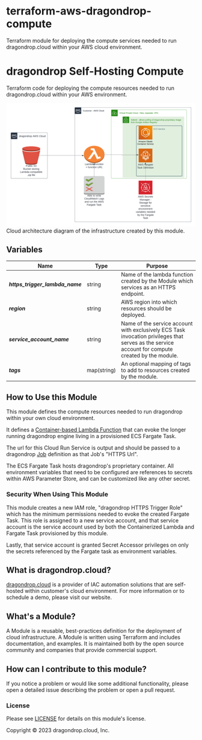 # terraform-aws-dragondrop-compute
Terraform module for deploying the compute services needed to run dragondrop.cloud within your AWS cloud environment.

# dragondrop Self-Hosting Compute
Terraform code for deploying the compute resources needed to run dragondrop.cloud within your AWS environment.

![AWS infrastructure diagram](./images/2023-03-05%20AWS%20Infrastructure%20Module.png)
Cloud architecture diagram of the infrastructure created by this module.

## Variables

| Name                            | Type        | Purpose                                                                                                                                           |
|---------------------------------|-------------|---------------------------------------------------------------------------------------------------------------------------------------------------|
| _**https_trigger_lambda_name**_ | string      | Name of the lambda function created by the Module which services as an HTTPS endpoint.                                                            |
| **_region_**                    | string      | AWS region into which resources should be deployed.                                                                                               |
| **_service_account_name_**      | string      | Name of the service account with exclusively ECS Task invocation privileges that serves as the service account for compute created by the module. |
| **_tags_**                      | map(string) | An optional mapping of tags to add to resources created by the module.                                                                            |


## How to Use this Module
This module defines the compute resources needed to run dragondrop within your own cloud environment.

It defines a [Container-based Lambda Function](https://github.com/dragondrop-cloud/ecs-fargate-http-trigger) that can
evoke the longer running dragondrop engine living in a provisioned ECS Fargate Task.

The url for this Cloud Run Service is output and should be passed to a dragondrop [Job](https://docs.dragondrop.cloud/product-docs/getting-started/creating-a-job)
definition as that Job's "HTTPS Url".

The ECS Fargate Task hosts dragondrop's proprietary container. All environment variables that need to be configured are references
to secrets within AWS Parameter Store, and can be customized like any other secret.

### Security When Using This Module
This module creates a new IAM role, "dragondrop HTTPS Trigger Role" which has the minimum permissions needed to evoke
the created Fargate Task. This role is assigned to a new service account, and that service account is the service account used by both the
Containerized Lambda and Fargate Task provisioned by this module.

Lastly, that service account is granted Secret Accessor privileges on only the secrets referenced by the Fargate task as
environment variables.

## What is dragondrop.cloud?
[dragondrop.cloud](https://dragondrop.cloud) is a provider of IAC automation solutions that are self-hosted
within customer's cloud environment. For more information or to schedule a demo, please visit our website.

## What's a Module?
A Module is a reusable, best-practices definition for the deployment of cloud infrastructure.
A Module is written using Terraform and includes documentation, and examples.
It is maintained both by the open source community and companies that provide commercial support.

## How can I contribute to this module?
If you notice a problem or would like some additional functionality, please open a detailed issue describing
the problem or open a pull request.

### License
Please see [LICENSE](LICENSE) for details on this module's license.

Copyright © 2023 dragondrop.cloud, Inc.
